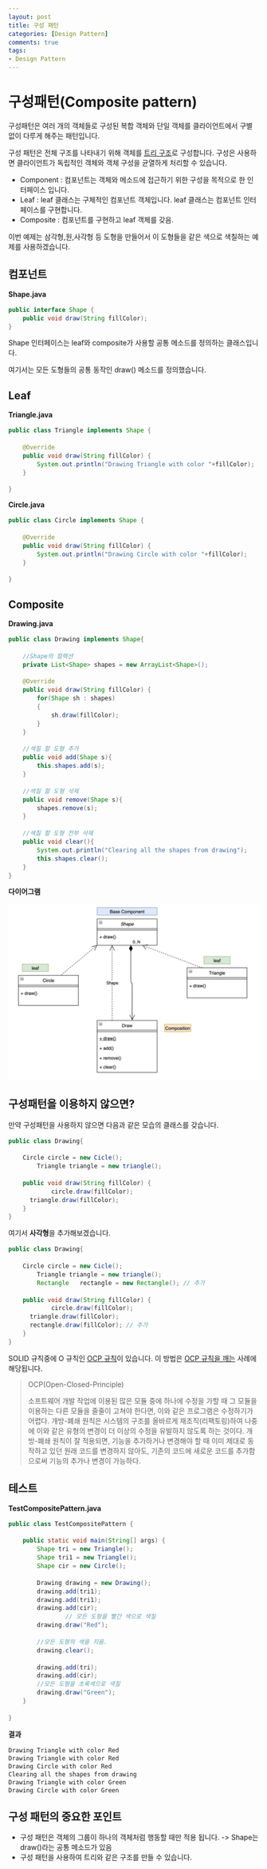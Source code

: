 ```yaml
---
layout: post
title: 구성 패턴
categories: [Design Pattern]
comments: true 
tags:
- Design Pattern
---
```


# 구성패턴(Composite pattern)

구성패턴은 여러 개의 객체들로 구성된 복합 객체와 단일 객체를 클라이언트에서 구별 없이 다루게 해주는 패턴입니다.

구성 패턴은 전체 구조를 나타내기 위해 객체를 <u>트리 구조</u>로 구성합니다. 구성은 사용하면 클라이언트가 독립적인 객체와 객체 구성을 균열하게 처리할 수 있습니다.

- Component : 컴포넌트는 객체와 메소드에 접근하기 위한 구성을 목적으로 한 인터페이스 입니다. 
- Leaf : leaf 클래스는 구체적인 컴포넌트 객체입니다. leaf 클래스는 컴포넌트 인터페이스를 구현합니다. 
- Composite : 컴포넌트를 구현하고 leaf 객체를 갖음.

이번 예제는 삼각형,원,사각형 등 도형을 만들어서 이 도형들을 같은 색으로 색칠하는 예제를 사용하겠습니다.

## 컴포넌트

**Shape.java**

```java
public interface Shape {	
	public void draw(String fillColor);
}
```

Shape 인터페이스는 leaf와 composite가 사용할 공통 메소드를 정의하는 클래스입니다. 

여기서는 모든 도형들의 공통 동작인 draw() 메소드를 정의했습니다.

## Leaf 

**Triangle.java**

```java
public class Triangle implements Shape {

	@Override
	public void draw(String fillColor) {
		System.out.println("Drawing Triangle with color "+fillColor);
	}

}
```

**Circle.java**

```java
public class Circle implements Shape {

	@Override
	public void draw(String fillColor) {
		System.out.println("Drawing Circle with color "+fillColor);
	}

}
```

## Composite 

**Drawing.java**

```java
public class Drawing implements Shape{

    //Shape의 컬렉션
    private List<Shape> shapes = new ArrayList<Shape>();

    @Override
    public void draw(String fillColor) {
        for(Shape sh : shapes)
        {
            sh.draw(fillColor);
        }
    }

    //색칠 할 도형 추가
    public void add(Shape s){
        this.shapes.add(s);
    }

    //색칠 할 도형 삭제
    public void remove(Shape s){
        shapes.remove(s);
    }

    //색칠 할 도형 전부 삭제
    public void clear(){
        System.out.println("Clearing all the shapes from drawing");
        this.shapes.clear();
    }
}
```

**다이어그램**

![](https://github.com/DaeAkin/java-design-pattern/blob/master/docs/composite.png?raw=true)



## 구성패턴을 이용하지 않으면?

만약 구성패턴을 사용하지 않으면 다음과 같은 모습의 클래스를 갖습니다.

```java
public class Drawing{

    Circle circle = new Cicle();
		Triangle triangle = new triangle();

    public void draw(String fillColor) {
			circle.draw(fillColor);
      triangle.draw(fillColor);
    }
}
```

여기서 **사각형**을 추가해보겠습니다.

```java
public class Drawing{
		
  	Circle circle = new Cicle();
		Triangle triangle = new triangle();
		Rectangle	rectangle = new Rectangle(); // 추가
  
    public void draw(String fillColor) {
			circle.draw(fillColor);
      triangle.draw(fillColor);
      rectangle.draw(fillColor); // 추가
    }
}
```

SOLID 규칙중에 O 규칙인 <u>OCP 규칙</u>이 있습니다. 이 방법은 <u>OCP 규칙을 깨는</u> 사례에 해당됩니다.

> OCP(Open-Closed-Principle)
>
> 소프트웨어 개발 작업에 이용된 많은 모듈 중에 하나에 수정을 가할 때 그 모듈을 이용하는 다른 모듈을 줄줄이 고쳐야 한다면, 이와 같은 프로그램은 수정하기가 어렵다. 개방-폐쇄 원칙은 시스템의 구조를 올바르게 재조직(리팩토링)하여 나중에 이와 같은 유형의 변경이 더 이상의 수정을 유발하지 않도록 하는 것이다. 개방-폐쇄 원칙이 잘 적용되면, 기능을 추가하거나 변경해야 할 때 이미 제대로 동작하고 있던 원래 코드를 변경하지 않아도, 기존의 코드에 새로운 코드를 추가함으로써 기능의 추가나 변경이 가능하다.

## 테스트

**TestCompositePattern.java**

```java
public class TestCompositePattern {

    public static void main(String[] args) {
        Shape tri = new Triangle();
        Shape tri1 = new Triangle();
        Shape cir = new Circle();

        Drawing drawing = new Drawing();
        drawing.add(tri1);
        drawing.add(tri1);
        drawing.add(cir);
				// 모든 도형을 빨간 색으로 색칠
        drawing.draw("Red");

      	//모든 도형의 색을 지움.
        drawing.clear();

        drawing.add(tri);
        drawing.add(cir);
      	//모든 도형을 초록색으로 색칠 
        drawing.draw("Green");
    }

}
```

**결과**

```
Drawing Triangle with color Red
Drawing Triangle with color Red
Drawing Circle with color Red
Clearing all the shapes from drawing
Drawing Triangle with color Green
Drawing Circle with color Green
```



## 구성 패턴의 중요한 포인트

- 구성 패턴은 객체의 그룹이 하나의 객체처럼 행동할 때만 적용 됩니다. -> Shape는 draw()라는 공통 메소드가 있음
- 구성 패턴을 사용하여 트리와 같은 구조를 만들 수 있습니다.

